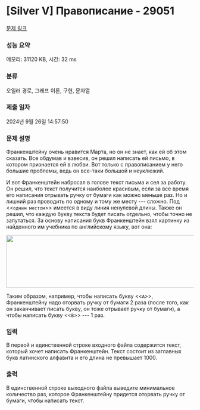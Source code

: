 # [Silver V] Правописание - 29051 

[문제 링크](https://www.acmicpc.net/problem/29051) 

### 성능 요약

메모리: 31120 KB, 시간: 32 ms

### 분류

오일러 경로, 그래프 이론, 구현, 문자열

### 제출 일자

2024년 9월 26일 14:57:50

### 문제 설명

<p>Франкенштейну очень нравится Марта, но он не знает, как ей об этом сказать. Все обдумав и взвесив, он решил написать ей письмо, в котором признается ей в любви. Вот только с правописанием у него большие проблемы, ведь он все-таки большой и неуклюжий. </p>

<p>И вот Франкенштейн набросал в голове текст письма и сел за работу. Он решил, что текст получится наиболее красивым, если за все время его написания отрывать ручку от бумаги как можно меньше раз. Но и лишний раз проводить по одному и тому же месту --- сложно. Под <<<code>одним местом</code>>> имеется в виду линия ненулевой длины. Также он решил, что каждую букву текста будет писать отдельно, чтобы точно не запутаться. За основу написания букв Франкенштейн взял картинку из найденного им учебника по английскому языку, вот она:</p>

<p style="text-align: center;"><img alt="" src="https://upload.acmicpc.net/cd9b8eeb-ab29-442c-a2bc-071b968db409/-/preview/" style="width: 600px; height: 141px;"></p>

<p>Таким образом, например, чтобы написать букву <<<code>A</code>>>, Франкенштейну надо оторвать ручку от бумаги 2 раза (после того, как он заканчивает писать букву, он тоже отрывает ручку от бумаги), а чтобы написать букву <<<code>B</code>>> --- 1 раз.</p>

### 입력 

 <p>В первой и единственной строке входного файла содержится текст, который хочет написать Франкенштейн. Текст состоит из заглавных букв латинского алфавита и его длина не превышает 1000.</p>

### 출력 

 <p>В единственной строке выходного файла выведите минимальное количество раз, которое Франкенштейну придется оторвать ручку от бумаги, чтобы написать текст.</p>

